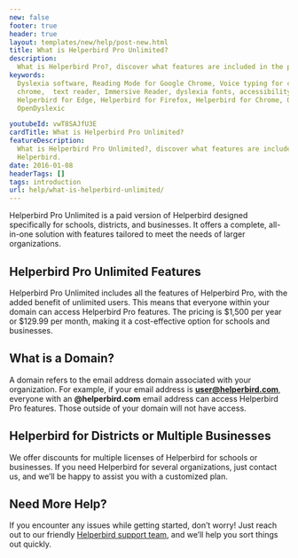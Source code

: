 ```yaml
---
new: false
footer: true
header: true
layout: templates/new/help/post-new.html
title: What is Helperbird Pro Unlimited?
description:
  What is Helperbird Pro?, discover what features are included in the paid version of Helperbird.
keywords:
  Dyslexia software, Reading Mode for Google Chrome, Voice typing for chrome, Text to speech for
  chrome,  text reader, Immersive Reader, dyslexia fonts, accessibility software, dyslexia software,
  Helperbird for Edge, Helperbird for Firefox, Helperbird for Chrome, Opendyslexic for Chrome,
  OpenDyslexic

youtubeId: vwT8SAJfU3E
cardTitle: What is Helperbird Pro Unlimited?
featureDescription:
  What is Helperbird Pro Unlimited?, discover what features are included in the paid version of
  Helperbird.
date: 2016-01-08
headerTags: []
tags: introduction
url: help/what-is-helperbird-unlimited/
---
```



Helperbird Pro Unlimited is a paid version of Helperbird designed specifically for schools, districts, and businesses. It offers a complete, all-in-one solution with features tailored to meet the needs of larger organizations.

## Helperbird Pro Unlimited Features

Helperbird Pro Unlimited includes all the features of Helperbird Pro, with the added benefit of unlimited users. This means that everyone within your domain can access Helperbird Pro features. The pricing is $1,500 per year or $129.99 per month, making it a cost-effective option for schools and businesses.

## What is a Domain?

A domain refers to the email address domain associated with your organization. For example, if your email address is **user@helperbird.com**, everyone with an **@helperbird.com** email address can access Helperbird Pro features. Those outside of your domain will not have access.

## Helperbird for Districts or Multiple Businesses

We offer discounts for multiple licenses of Helperbird for schools or businesses. If you need Helperbird for several organizations, just contact us, and we’ll be happy to assist you with a customized plan.


## Need More Help?

If you encounter any issues while getting started, don’t worry! Just reach out to our friendly [Helperbird support team](/support/), and we’ll help you sort things out quickly.
